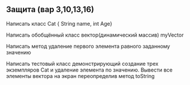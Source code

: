 ## Защита (вар 3,10,13,16)
Написать  класс Сat { String name, int Age}

Написать  обобщённый класс вектор(динамический массив) myVector

Написать метод удаление первого элемента равного заданному значению

Написать тестовый класс демонстрирующий создание трех экземпляров Cat и удаление элемента по значению. Вывести все элементы вектора на экран переопределив метод toString
